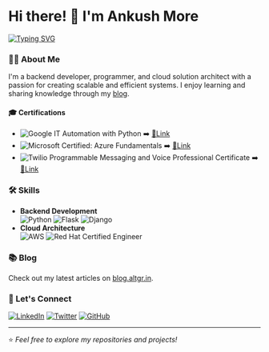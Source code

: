 # Hi there! 👋 I'm Ankush More  
[![Typing SVG](https://readme-typing-svg.demolab.com/?lines=First+line+of+text;Second+line+of+text)](https://git.io/typing-svg)
### 👨‍💻 About Me  
I'm a backend developer, programmer, and cloud solution architect with a passion for creating scalable and efficient systems. I enjoy learning and sharing knowledge through my [blog](https://blog.altgr.in).  

#### 🎓 Certifications  
- ![Google IT Automation with Python](https://img.shields.io/badge/Google-IT%20Automation%20with%20Python-blue?logo=google&logoColor=white) ➡️ [🔗Link](https://www.coursera.org/account/accomplishments/specialization/certificate/S4V5GCP62FCU)
- ![Microsoft Certified: Azure Fundamentals](https://img.shields.io/badge/Microsoft-Azure%20Fundamentals-blueviolet?logo=microsoft&logoColor=white) ➡️ [🔗Link](https://www.credly.com/badges/fb4517e0-2946-4a93-b209-6e6fd9d1918f/)
- ![Twilio Programmable Messaging and Voice Professional Certificate](https://img.shields.io/badge/Twilio-Programmable%20Messaging%20and%20Voice-red?logo=twilio&logoColor=white) ➡️ [🔗Link](https://www.linkedin.com/learning/certificates/5314efba86fc3078904525c1f13168547ec8cd62d9ad45136a12443e4a6509e0)
<!--
- ![Red Hat Certified System Administrator (EX200)](https://img.shields.io/badge/Red%20Hat-Certified%20System%20Administrator-red?logo=redhat&logoColor=white) ➡️ [🔗Link](https://www.coursera.org/account/accomplishments/specialization/certificate/S4V5GCP62FCU)
- ![Red Hat Certified Engineer (EX294)](https://img.shields.io/badge/Red%20Hat-Certified%20Engineer-red?logo=redhat&logoColor=white) ➡️ [🔗Link](https://www.coursera.org/account/accomplishments/specialization/certificate/S4V5GCP62FCU)
-->

### 🛠 Skills
- **Backend Development**  
  ![Python](https://img.shields.io/badge/Python-Expert-blue?logo=python&logoColor=white)
  ![Flask](https://img.shields.io/badge/Flask-Developer-black?logo=flask&logoColor=white)
  ![Django](https://img.shields.io/badge/Django-Advanced-green?logo=django&logoColor=white)
- **Cloud Architecture**  
  ![AWS](https://img.shields.io/badge/AWS-Solution%20Architect-orange?logo=amazonaws&logoColor=white)
  ![Red Hat Certified Engineer](https://img.shields.io/badge/Red%20Hat-Certified%20Engineer-red?logo=redhat&logoColor=white)

### 📚 Blog  
Check out my latest articles on [blog.altgr.in](https://blog.altgr.in).  

### 🔗 Let's Connect  
[![LinkedIn](https://img.shields.io/badge/LinkedIn-Connect-blue?logo=linkedin&logoColor=white)](https://www.linkedin.com/in/ankush-more-935241195)
[![Twitter](https://img.shields.io/badge/Twitter-Follow-blue?logo=twitter&logoColor=white)](https://twitter.com/ankushitguy)
[![GitHub](https://img.shields.io/badge/GitHub-Follow-black?logo=github&logoColor=white)](https://github.com/ankushitguy)

---
<!-- This is a test -->
⭐️ *Feel free to explore my repositories and projects!*  
